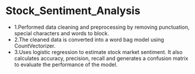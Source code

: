 # Stock_Sentiment_Analysis
* 1.Performed data cleaning and preprocessing by removing punctuation, special characters and words to block.
* 2.The cleaned data is converted into a word bag model using CountVectorizer.
* 3.Uses logistic regression to estimate stock market sentiment. It also calculates accuracy, precision, recall and generates a confusion matrix to evaluate the performance of the model.
